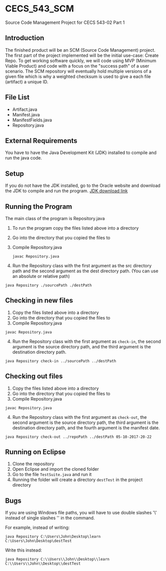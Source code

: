 
# CECS_543_SCM
Source Code Management Project for CECS 543-02
Part 1

## Introduction

The finished product will be an SCM (Source Code Management) project. The first part of the project implemented will be the initial use-case: Create Repo. To get working software quickly, we will code using MVP (Minimum Viable Product) and code with a focus on the "success path" of a user scenario. The SCM repository will eventually hold multiple versions of a given file which is why a weighted checksum is used to give a each file (artifact) a unique ID. 


## File List
* Artifact.java
* Manifest.java
* ManifestFields.java
* Repository.java

## External Requirements
You have to have the Java Development Kit (JDK) installed to compile and run the java code.

## Setup
If you do not have the JDK installed, go to the Oracle website and download the JDK to compile and run the program.
[JDK download link](http://www.oracle.com/technetwork/java/javase/downloads/index.html)

## Running the Program
The main class of the program is Repository.java

1. To run the program copy the files listed above into a directory
2. Go into the directory that you copied the files to
3. Compile Repository.java

   ```
   javac Repository.java
   ```
4. Run the Repository class with the first argument as the src directory path and the second argument as the dest directory path. (You can use an absolute or relative path)
  ```
  java Repository ./sourcePath ./destPath
  ```
  
## Checking in new files

1. Copy the files listed above into a directory
2. Go into the directory that you copied the files to
3. Compile Repository.java

```
javac Repository.java
```
4. Run the Repository class with the first argument as `check-in`, the second argument is the source directory path, and the third argument is the destination directory path.

```
java Repository check-in ../sourcePath ../destPath
```

## Checking out files

1. Copy the files listed above into a directory
2. Go into the directory that you copied the files to
3. Compile Repository.java

```
javac Repository.java
```
4. Run the Repository class with the first argument as `check-out`, the second argument is the source directory path, the third argument is the destination directory path, and the fourth argument is the manifest date.

```
java Repository check-out ../repoPath ../destPath 05-10-2017-20-22
```

## Running on Eclipse

1. Clone the repository
2. Open Eclipse and import the cloned folder
3. Go to the file `TestSuite.java` and run it
4. Running the folder will create a directory `destTest` in the project directory

## Bugs
If you are using Windows file paths, you will have to use double slashes '\\' instead of single slashes '\' in the command.

For example, instead of writing:
```
java Repository C:\Users\John\Desktop\learn C:\Users\John\Desktop\destTest
```

Write this instead:
```
java Repository C:\\Users\\John\\Desktop\\learn C:\\Users\\John\\Desktop\\destTest
```
